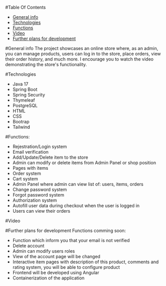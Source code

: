 #Table Of Contents
* [General info](#general-info)
* [Technologies](#technologies)
* [Functions](#functions)
* [Video](#video)
* [Further plans for development](#further_plans_for_development)

#General info
The project showcases an online store where, as an admin, you can manage products, users can log in to the store, place orders, view their order history, and much more. I encourage you to watch the video demonstrating the store's functionality.

#Technologies
* Java 17
* Spring Boot
* Spring Security
* Thymeleaf
* PostgreSQL
* HTML
* CSS
* Bootrap
* Tailwind

#Functions:
- Rejestration/Login system
- Email verification
- Add/Update/Delete item to the store
- Admin can modify or delete items from Admin Panel or shop position
- Pages with items
- Order system
- Cart system
- Admin Panel where admin can view list of: users, items, orders
- Change password system
- Forgot password system
- Authorization system
- Autofill user data during checkout when the user is logged in
- Users can view their orders

#Video

#Further plans for development
Functions comming soon:
- Function which inform you that your email is not verified
- Delete account
- Admin can modify users roles
- View of the account page will be changed
- Interactive item pages with description of this product, comments and rating system, you will be able to configure product
- Frontend will be developed using Angular
- Containerization of the application
